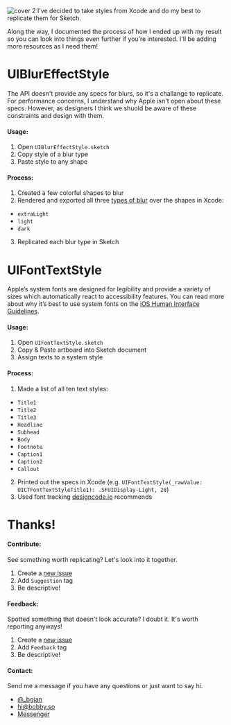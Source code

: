 ![cover 2](https://cloud.githubusercontent.com/assets/3231370/20640442/f509ae6a-b3ab-11e6-8a5d-0de7e895264b.png)
I’ve decided to take styles from Xcode and do my best to replicate them for Sketch.

Along the way, I documented the process of how I ended up with my result so you can look into things even further if you’re interested. I'll be adding more resources as I need them!

# UIBlurEffectStyle
The API doesn't provide any specs for blurs, so it's a challange to replicate. For performance concerns, I understand why Apple isn't open about these specs. However, as designers I think we shuold be aware of these constraints and design with them.

#### Usage:

1. Open `UIBlurEffectStyle.sketch`
2. Copy style of a blur type
3. Paste style to any shape

#### Process:

1. Created a few colorful shapes to blur
2. Rendered and exported all three [types of blur](https://developer.apple.com/reference/uikit/uiblureffectstyle) over the shapes in Xcode:
  - `extraLight`
  - `light`
  - `dark`
3. Replicated each blur type in Sketch

# UIFontTextStyle
Apple’s system fonts are designed for legibility and provide a variety of sizes which automatically react to accessibility features. You can read more about why it’s best to use system fonts on the [iOS Human Interface Guidelines](https://developer.apple.com/ios/human-interface-guidelines/visual-design/typography/).

#### Usage:

1. Open `UIFontTextStyle.sketch`
2. Copy & Paste artboard into Sketch document
3. Assign texts to a system style

#### Process:

1. Made a list of all ten text styles:
  - `Title1`
  - `Title2`
  - `Title3`
  - `Headline`
  - `Subhead`
  - `Body`
  - `Footnote`
  - `Caption1`
  - `Caption2`
  - `Callout`
2. Printed out the specs in Xcode (e.g. `UIFontTextStyle(_rawValue: UICTFontTextStyleTitle1): .SFUIDisplay-Light, 28`)
3. Used font tracking [designcode.io](https://designcode.io/cloud/chapter1/iOS-Tracking.jpg) recommends

# Thanks!

#### Contribute:
See something worth replicating? Let's look into it together.

1. Create a <a href="https://github.com/bgian/Sketch-iOS-Library/issues/new">new issue<a/>
2. Add `Suggestion` tag
3. Be descriptive!

#### Feedback:
Spotted something that doesn't look accurate? I doubt it. It's worth reporting anyways!

1. Create a <a href="https://github.com/bgian/Sketch-iOS-Library/issues/new">new issue<a/>
2. Add `Feedback` tag
3. Be descriptive!

#### Contact:
Send me a message if you have any questions or just want to say hi.

- <a href="https://twitter.com/_bgian">@_bgian</a>
- <a href="mailto:hi@bobby.so">hi@bobby.so</a>
- <a href="http://m.me/bobbygiangeruso">Messenger</a>
